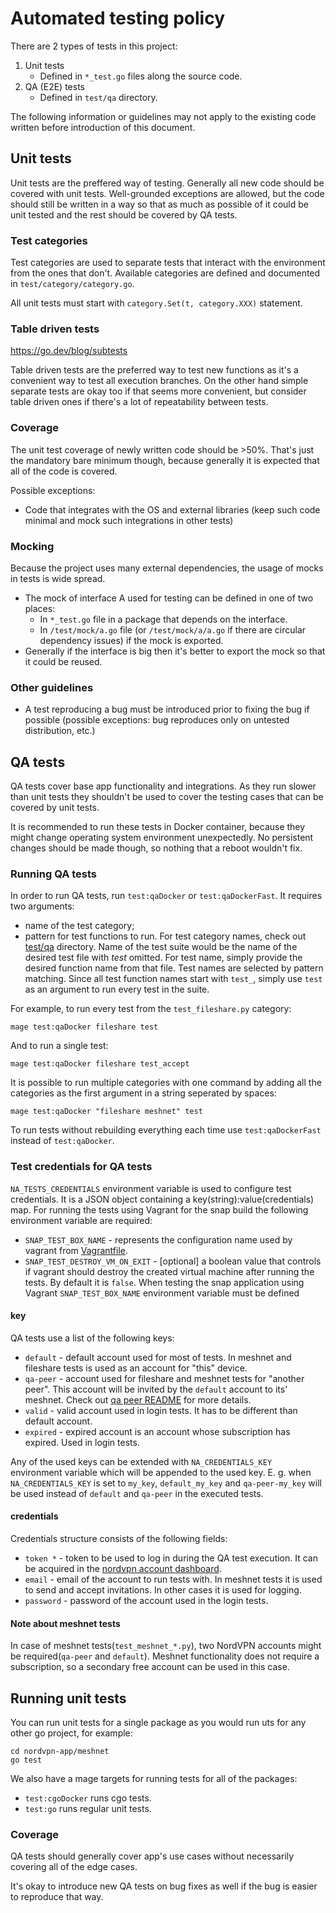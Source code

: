# Automated testing policy

There are 2 types of tests in this project:
1. Unit tests
    * Defined in `*_test.go` files along the source code.
1. QA (E2E) tests
    * Defined in `test/qa` directory.

The following information or guidelines may not apply to the existing code written before introduction of this document.

## Unit tests

Unit tests are the preffered way of testing. Generally all new code should be covered with unit tests. Well-grounded exceptions are allowed, but the code should still be written in a way so that as much as possible of it could be unit tested and the rest should be covered by QA tests.

### Test categories

Test categories are used to separate tests that interact with the environment from the ones that don't. Available categories are defined and documented in `test/category/category.go`.

All unit tests must start with `category.Set(t, category.XXX)` statement.  

### Table driven tests

https://go.dev/blog/subtests

Table driven tests are the preferred way to test new functions as it's a convenient way to test all execution branches. On the other hand simple separate tests are okay too if that seems more convenient, but consider table driven ones if there's a lot of repeatability between tests.

### Coverage

The unit test coverage of newly written code should be >50%. That's just the mandatory bare minimum though, because generally it is expected that all of the code is covered. 

Possible exceptions:
* Code that integrates with the OS and external libraries (keep such code minimal and mock such integrations in other tests)

### Mocking

Because the project uses many external dependencies, the usage of mocks in tests is wide spread. 

* The mock of interface A used for testing can be defined in one of two places:
  * In `*_test.go` file in a package that depends on the interface.
  * In `/test/mock/a.go` file (or `/test/mock/a/a.go` if there are circular dependency issues) if the mock is exported.
* Generally if the interface is big then it's better to export the mock so that it could be reused.

### Other guidelines

* A test reproducing a bug must be introduced prior to fixing the bug if possible (possible exceptions: bug reproduces only on untested distribution, etc.)

## QA tests

QA tests cover base app functionality and integrations. As they run slower than unit tests they shouldn't be used to cover the testing cases that can be covered by unit tests.

It is recommended to run these tests in Docker container, because they might change operating system environment unexpectedly. No persistent changes should be made though, so nothing that a reboot wouldn't fix.

### Running QA tests
In order to run QA tests, run `test:qaDocker` or `test:qaDockerFast`. It requires two arguments:
* name of the test category;
* pattern for test functions to run.
For test category names, check out [test/qa](test/qa) directory. Name of the test suite would be
the name of the desired test file with *test* omitted. For test name, simply provide the desired
function name from that file. Test names are selected by pattern matching. Since all test function
names start with `test_`, simply use `test` as an argument to run every test in the suite.

For example, to run every test from the `test_fileshare.py` category:

`mage test:qaDocker fileshare test`

And to run a single test:

`mage test:qaDocker fileshare test_accept`

It is possible to run multiple categories with one command by adding all the categories as the first argument in a string seperated by spaces:

`mage test:qaDocker "fileshare meshnet" test`

To run tests without rebuilding everything each time use `test:qaDockerFast` instead of
`test:qaDocker`.

### Test credentials for QA tests
`NA_TESTS_CREDENTIALS` environment variable is used to configure test credentials. It is a JSON
object containing a key(string):value(credentials) map.
For running the tests using Vagrant for the snap build the following environment variable are required:
* `SNAP_TEST_BOX_NAME` - represents the configuration name used by vagrant from [Vagrantfile](ci/snap/vagrant/Vagrantfile).
* `SNAP_TEST_DESTROY_VM_ON_EXIT` - [optional] a boolean value that controls if vagrant should destroy the created virtual machine after running the tests. By default it is `false`.
When testing the snap application using Vagrant `SNAP_TEST_BOX_NAME` environment variable must be defined

#### key
QA tests use a list of the following keys:
* `default` - default account used for most of tests. In meshnet and fileshare tests is used as an
account for "this" device.
* `qa-peer` - account used for fileshare and meshnet tests for "another peer". This account will be
invited by the `default` account to its' meshnet. Check out [qa peer README](ci/docker/qa-peer/README.md)
for more details.
* `valid` - valid account used in login tests. It has to be different than default account.
* `expired` - expired account is an account whose subscription has expired. Used in login tests.

Any of the used keys can be extended with `NA_CREDENTIALS_KEY` environment variable which will be
appended to the used key.
E. g. when `NA_CREDENTIALS_KEY` is set to `my_key`, `default_my_key` and `qa-peer-my_key` will be
used instead of `default` and `qa-peer` in the executed tests.

#### credentials
Credentials structure consists of the following fields:
* `token *` - token to be used to log in during the QA test execution. It can be acquired in the
[nordvpn account dashboard](https://my.nordaccount.com/dashboard/nordvpn/).
* `email` - email of the account to run tests with. In meshnet tests it is used to send and accept
invitations. In other cases it is used for logging.
* `password` - password of the account used in the login tests.

#### Note about meshnet tests
In case of meshnet tests(`test_meshnet_*.py`), two NordVPN accounts might be required(`qa-peer` and
`default`). Meshnet functionality does not require a subscription, so a secondary free account can
be used in this case.

## Running unit tests
You can run unit tests for a single package as you would run uts for any other go project, for
example:
```
cd nordvpn-app/meshnet
go test
```
We also have a mage targets for running tests for all of the packages:
* `test:cgoDocker` runs cgo tests.
* `test:go` runs regular unit tests.


### Coverage

QA tests should generally cover app's use cases without necessarily covering all of the edge cases.

It's okay to introduce new QA tests on bug fixes as well if the bug is easier to reproduce that way.
